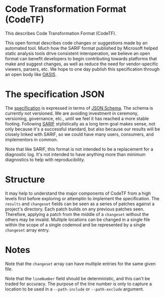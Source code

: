 # Code Transformation Format (CodeTF)

This describes Code Transformation Format (CodeTF).

This open format describes code changes or suggestions made by an automated tool. Much how the SARIF format published by Microsoft helped static analysis tools drive consistent interoperation, we believe an open format can benefit developers to begin contributing towards platforms that make and suggest changes, as well as reduce the need for vendor-specific viewers, parsers, etc. We hope to one day publish this specification through an open body like [OASIS](https://www.oasis-open.org/).

# The specification JSON

The [specification](codetf.schema.json) is expressed in terms of [JSON Schema](https://json-schema.org/). The schema is currently not versioned. We are avoiding investment in ceremony, versioning, governance, etc., until we feel it has reached a more stable footing. Following [SARIF](https://docs.oasis-open.org/sarif/sarif/v2.1.0/csprd01/sarif-v2.1.0-csprd01.html) stylistically as a long term goal makes sense, not only because it's a successful standard, but also because our results will be closely linked with SARIF, so we could have many users, consumers, and implementors in common.

Note that like SARIF, this format is not intended to be a replacement for a diagnostic log. It's not intended to have anything more than minimum diagnostics to help with reproducibility.

# Structure

It may help to understand the major components of CodeTF from a high levels first before exploring or attemptin to implement the specification. The `results` and `changeset` fields can be seen as a series of patches against a project's directory. Each patch builds on any previous patches seen. Therefore, applying a patch from the middle of a `changeset` without the others may be invalid. Multiple locations can be changed in a single file within the scope of a single codemod and be represented by a single `changeset` array entry.

# Notes
Note that the `changeset` array can have multiple entries for the same given file.

Note that the `lineNumber` field should be deterministic, and this can't be traded for accuracy. The purpose of the line number is only to capture a location to be used in a `--path-include` or `--path-exclude` argument.
